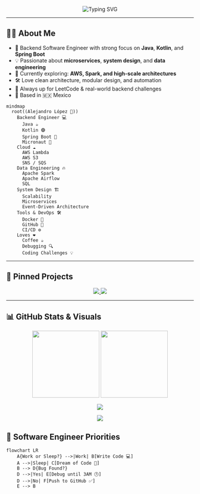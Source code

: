 <!-- Banner -->
<p align="center">
  <img src="https://readme-typing-svg.herokuapp.com?font=Fira+Code&weight=500&size=24&pause=1000&color=58A6FF&center=true&vCenter=true&width=700&lines=Hi%2C+I'm+Alejandro+López+%F0%9F%91%8B+%F0%9F%98%8E;Backend+Engineer+%F0%9F%92%BB+%7C+Java+%7C+Kotlin;Building+awesome+projects+on+GitHub+%F0%9F%90%99" alt="Typing SVG" />
</p>

---

## 👨‍💻 About Me

- 🧠 Backend Software Engineer with strong focus on **Java**, **Kotlin**, and **Spring Boot**
- 💡 Passionate about **microservices**, **system design**, and **data engineering**
- 🔭 Currently exploring: **AWS, Spark, and high-scale architectures**
- 🛠️ Love clean architecture, modular design, and automation
- 🎯 Always up for LeetCode & real-world backend challenges
- 📍 Based in 🇲🇽 Mexico

```mermaid
mindmap
  root((Alejandro López 🧠))
    Backend Engineer 💻
      Java ☕
      Kotlin 🟣
      Spring Boot 🌱
      Micronaut 🚀
    Cloud ☁️
      AWS Lambda
      AWS S3
      SNS / SQS
    Data Engineering 🔥
      Apache Spark
      Apache Airflow
      SQL
    System Design 🏗️
      Scalability
      Microservices
      Event-Driven Architecture
    Tools & DevOps 🛠️
      Docker 🐳
      GitHub 🐙
      CI/CD ⚙️
    Loves ❤️
      Coffee ☕
      Debugging 🔍
      Coding Challenges 💡
```

---

## 📌 Pinned Projects

<p align="center">
  <a href="https://github.com/lex-lopez/e-commerce-app">
    <img src="https://github-readme-stats.vercel.app/api/pin/?username=lex-lopez&repo=e-commerce-app&show_icons=true&hide=contribs,prs&cache_seconds=86400&margin-h=80&theme=catppuccin_latte" />
  </a>
  <a href="https://github.com/lex-lopez/event-driven-kafka-store">
    <img src="https://github-readme-stats.vercel.app/api/pin/?username=lex-lopez&repo=event-driven-kafka-store&show_icons=true&hide=contribs,prs&cache_seconds=86400&margin-h=80&theme=catppuccin_latte" />
  </a>
</p>

---

## 📊 GitHub Stats & Visuals

<p align="center">
  <img src="https://github-readme-stats.vercel.app/api?username=lex-lopez&show_icons=true&theme=shadow_blue&hide=stars" height="180"/>
  <img src="https://github-readme-stats.vercel.app/api/top-langs/?username=lex-lopez&layout=compact&theme=shadow_blue&hide=html,css" height="180"/>
</p>

<p align="center">
  <img src="https://github-profile-trophy.vercel.app/?username=lex-lopez&theme=shadow_blue&column=6&margin-w=10&margin-h=15"/>
</p>

<p align="center">
  <img src="https://github-readme-activity-graph.vercel.app/graph?username=lex-lopez&theme=github-compact" />
</p>

## 🔧  Software Engineer Priorities 


```mermaid
flowchart LR
    A{Work or Sleep?} -->|Work| B[Write Code 💻]
    A -->|Sleep| C[Dream of Code 🤖]
    B --> D{Bug Found?}
    D -->|Yes| E[Debug until 3AM 🕒]
    D -->|No| F[Push to GitHub ✅]
    E --> B
```


